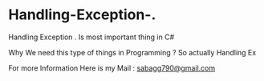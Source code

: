 # Handling-Exception-.
Handling Exception . Is most important thing in C#

Why We need this type of things in Programming ?
So actually Handling Ex

For more Information Here is my Mail : sabagg790@gmail.com
